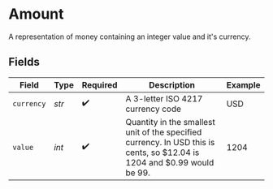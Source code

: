# Amount

A representation of money containing an integer value and it's currency.


## Fields

| Field                                                                                                                   | Type                                                                                                                    | Required                                                                                                                | Description                                                                                                             | Example                                                                                                                 |
| ----------------------------------------------------------------------------------------------------------------------- | ----------------------------------------------------------------------------------------------------------------------- | ----------------------------------------------------------------------------------------------------------------------- | ----------------------------------------------------------------------------------------------------------------------- | ----------------------------------------------------------------------------------------------------------------------- |
| `currency`                                                                                                              | *str*                                                                                                                   | :heavy_check_mark:                                                                                                      | A 3-letter ISO 4217 currency code                                                                                       | USD                                                                                                                     |
| `value`                                                                                                                 | *int*                                                                                                                   | :heavy_check_mark:                                                                                                      | Quantity in the smallest unit of the specified currency. In USD this is cents, so $12.04 is 1204 and $0.99 would be 99. | 1204                                                                                                                    |